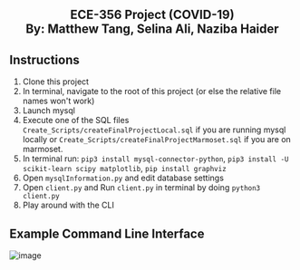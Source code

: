<h2 align="center">
  ECE-356 Project (COVID-19)<br/>
  By: Matthew Tang, Selina Ali, Naziba Haider
</h2>

## Instructions
1) Clone this project
2) In terminal, navigate to the root of this project (or else the relative file names won't work)
3) Launch mysql
4) Execute one of the SQL files `Create_Scripts/createFinalProjectLocal.sql` if you are running mysql locally or `Create_Scripts/createFinalProjectMarmoset.sql` if you are on marmoset.
5) In terminal run: `pip3 install mysql-connector-python`, `pip3 install -U scikit-learn scipy matplotlib`, `pip install graphviz`
6) Open `mysqlInformation.py` and edit database settings
7) Open `client.py` and Run `client.py` in terminal by doing `python3 client.py`
8) Play around with the CLI

## Example Command Line Interface
![image](https://user-images.githubusercontent.com/38430052/114743859-12cc7880-9d1b-11eb-8ba7-f4d6f6c4f49f.png)

